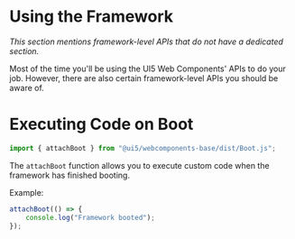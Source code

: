 # Using the Framework

*This section mentions framework-level APIs that do not have a dedicated section.*

Most of the time you'll be using the UI5 Web Components' APIs to do your job. However, there are also certain framework-level
APIs you should be aware of.


# Executing Code on Boot

```js
import { attachBoot } from "@ui5/webcomponents-base/dist/Boot.js";
```

The `attachBoot` function allows you to execute custom code when the framework has finished booting.

Example:

```js
attachBoot(() => {
	console.log("Framework booted");
});
```
